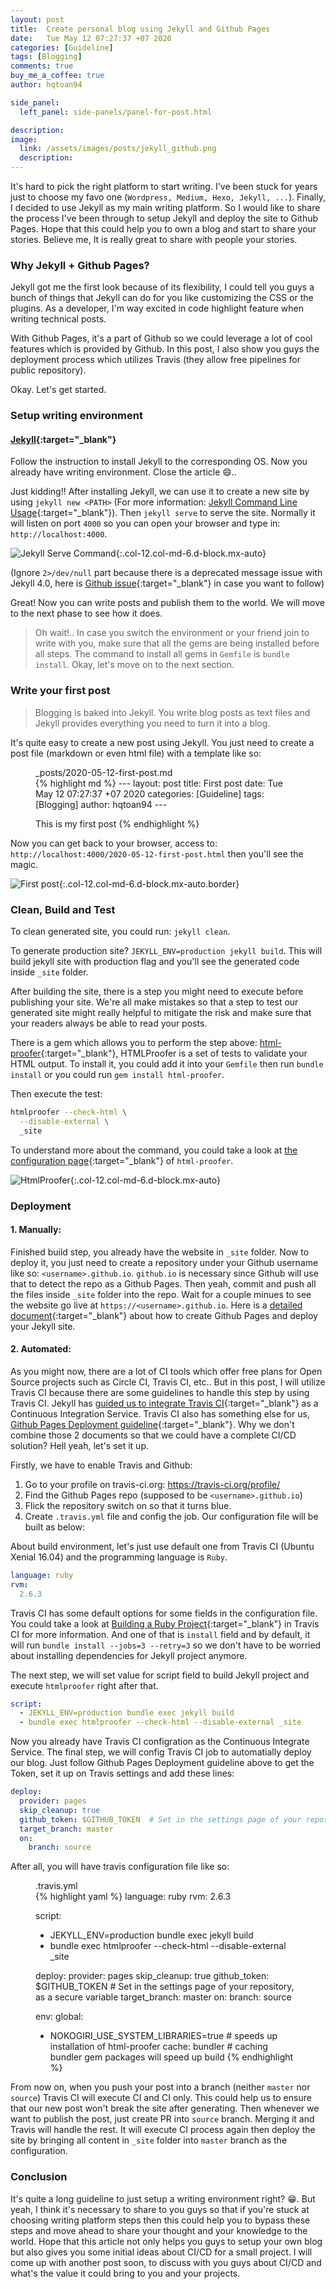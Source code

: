 ```yaml
---
layout: post
title:  Create personal blog using Jekyll and Github Pages
date:   Tue May 12 07:27:37 +07 2020
categories: [Guideline]
tags: [Blogging]
comments: true
buy_me_a_coffee: true
author: hqtoan94

side_panel:
  left_panel: side-panels/panel-for-post.html

description:
image:
  link: /assets/images/posts/jekyll_github.png
  description:
---
```


It's hard to pick the right platform to start writing. I've been stuck for years just to choose my favo one (`Wordpress, Medium, Hexo, Jekyll, ...`). Finally, I decided to use Jekyll as my main writing platform. So I would like to share the process I've been through to setup Jekyll and deploy the site to Github Pages. Hope that this could help you to own a blog and start to share your stories. Believe me, It is really great to share with people your stories.

### Why Jekyll + Github Pages?

Jekyll got me the first look because of its flexibility, I could tell you guys a bunch of things that Jekyll can do for you like customizing the CSS or the plugins. As a developer, I'm way excited in code highlight feature when writing technical posts.

With Github Pages, it's a part of Github so we could leverage a lot of cool features which is provided by Github. In this post, I also show you guys the deployment process which utilizes Travis (they allow free pipelines for public repository).

Okay. Let's get started.

### Setup writing environment

#### [Jekyll](https://jekyllrb.com/docs/installation/){:target="_blank"}

Follow the instruction to install Jekyll to the corresponding OS. Now you already have writing environment. Close the article 😄..

Just kidding!! After installing Jekyll, we can use it to create a new site by using `jekyll new <PATH>` (For more information: [Jekyll Command Line Usage](https://jekyllrb.com/docs/usage/){:target="_blank"}). Then `jekyll serve` to serve the site. Normally it will listen on port `4000` so you can open your browser and type in: `http://localhost:4000`.

![Jekyll Serve Command](/assets/images/posts/jekyll_serve.png){:.col-12.col-md-6.d-block.mx-auto}

(Ignore `2>/dev/null` part because there is a deprecated message issue with Jekyll 4.0, here is [Github issue](https://github.com/jekyll/jekyll/issues/7947){:target="_blank"} in case you want to follow)

Great! Now you can write posts and publish them to the world. We will move to the next phase to see how it does.

> Oh wait!.. In case you switch the environment or your friend join to write with you, make sure that all the gems are being installed before all steps. The command to install all gems in `Gemfile` is `bundle install`. Okay, let's move on to the next section.

### Write your first post

> Blogging is baked into Jekyll. You write blog posts as text files and Jekyll provides everything you need to turn it into a blog.

It's quite easy to create a new post using Jekyll. You just need to create a post file (markdown or even html file) with a template like so:

<figure>
  <figcaption>_posts/2020-05-12-first-post.md</figcaption>
{% highlight md %}
---
layout: post
title:  First post
date:   Tue May 12 07:27:37 +07 2020
categories: [Guideline]
tags: [Blogging]
author: hqtoan94
---

This is my first post
{% endhighlight %}
</figure>

Now you can get back to your browser, access to: `http://localhost:4000/2020-05-12-first-post.html` then you'll see the magic.

![First post](/assets/images/posts/first_post.png){:.col-12.col-md-6.d-block.mx-auto.border}

### Clean, Build and Test

To clean generated site, you could run: `jekyll clean`.

To generate production site? `JEKYLL_ENV=production jekyll build`. This will build jekyll site with production flag and you'll see the generated code inside `_site` folder.

After building the site, there is a step you might need to execute before publishing your site. We're all make mistakes so that a step to test our generated site might really helpful to mitigate the risk and make sure that your readers always be able to read your posts.

There is a gem which allows you to perform the step above: [html-proofer](https://github.com/gjtorikian/html-proofer){:target="_blank"}, HTMLProofer is a set of tests to validate your HTML output. To install it, you could add it into your `Gemfile` then run `bundle install` or you could run `gem install html-proofer`.

Then execute the test:

```bash
htmlproofer --check-html \
  --disable-external \
  _site
```

To understand more about the command, you could take a look at [the configuration page](https://github.com/gjtorikian/html-proofer#configuration){:target="_blank"} of `html-proofer`.

![HtmlProofer](/assets/images/posts/html-proofer.png){:.col-12.col-md-6.d-block.mx-auto}

### Deployment

#### 1. Manually:

Finished build step, you already have the website in `_site` folder. Now to deploy it, you just need to create a repository under your Github username like so: `<username>.github.io`. `github.io` is necessary since Github will use that to detect the repo as a Github Pages. Then yeah, commit and push all the files inside `_site` folder into the repo. Wait for a couple minues to see the website go live at `https://<username>.github.io`. Here is a [detailed document](https://jekyllrb.com/docs/github-pages/){:target="_blank"} about how to create Github Pages and deploy your Jekyll site.

#### 2. Automated:

As you might now, there are a lot of CI tools which offer free plans for Open Source projects such as Circle CI, Travis CI, etc.. But in this post, I will utilize Travis CI because there are some guidelines to handle this step by using Travis CI. Jekyll has [guided us to integrate Travis CI](https://jekyllrb.com/docs/deployment/automated/){:target="_blank"} as a Continuous Integration Service. Travis CI also has something else for us, [Github Pages Deployment guideline](https://docs.travis-ci.com/user/deployment/pages/){:target="_blank"}. Why we don't combine those 2 documents so that we could have a complete CI/CD solution? Hell yeah, let's set it up.

Firstly, we have to enable Travis and Github:

1. Go to your profile on travis-ci.org: https://travis-ci.org/profile/<username>
2. Find the Github Pages repo (supposed to be `<username>.github.io`)
3. Flick the repository switch on so that it turns blue.
4. Create `.travis.yml` file and config the job. Our configuration file will be built as below:

About build environment, let's just use default one from Travis CI (Ubuntu Xenial 16.04) and the programming language is `Ruby`.

```yaml
language: ruby
rvm:
  2.6.3
```

Travis CI has some default options for some fields in the configuration file. You could take a look at [Building a Ruby Project](https://docs.travis-ci.com/user/languages/ruby/){:target="_blank"} in Travis CI for more information. And one of that is `install` field and by default, it will run `bundle install --jobs=3 --retry=3` so we don't have to be worried about installing dependencies for Jekyll project anymore.

The next step, we will set value for script field to build Jekyll project and execute `htmlproofer` right after that.

```yaml
script:
  - JEKYLL_ENV=production bundle exec jekyll build
  - bundle exec htmlproofer --check-html --disable-external _site
```

Now you already have Travis CI configration as the Continuous Integrate Service. The final step, we will config Travis CI job to automatially deploy our blog. Just follow Github Pages Deployment guideline above to get the Token, set it up on Travis settings and add these lines:

```yaml
deploy:
  provider: pages
  skip_cleanup: true
  github_token: $GITHUB_TOKEN  # Set in the settings page of your repository, as a secure variable
  target_branch: master
  on:
    branch: source
```

After all, you will have travis configuration file like so:

<figure>
  <figcaption>.travis.yml</figcaption>
{% highlight yaml %}
language: ruby
rvm:
  2.6.3

script:
  - JEKYLL_ENV=production bundle exec jekyll build
  - bundle exec htmlproofer --check-html --disable-external _site

deploy:
  provider: pages
  skip_cleanup: true
  github_token: $GITHUB_TOKEN  # Set in the settings page of your repository, as a secure variable
  target_branch: master
  on:
    branch: source

env:
  global:
  - NOKOGIRI_USE_SYSTEM_LIBRARIES=true # speeds up installation of html-proofer
cache: bundler # caching bundler gem packages will speed up build
{% endhighlight %}
</figure>

From now on, when you push your post into a branch (neither `master` nor `source`) Travis CI will execute CI and CI only. This could help us to ensure that our new post won't break the site after generating. Then whenever we want to publish the post, just create PR into `source` branch. Merging it and Travis will handle the rest. It will execute CI process again then deploy the site by bringing all content in `_site` folder into `master` branch as the configuration.

### Conclusion

It's quite a long guideline to just setup a writing environment right? 😁. But yeah, I think it's necessary to share to you guys so that if you're stuck at choosing writing platform steps then this could help you to bypass these steps and move ahead to share your thought and your knowledge to the world. Hope that this article not only helps you guys to setup your own blog but also gives you some initial ideas about CI/CD for a small project. I will come up with another post soon, to discuss with you guys about CI/CD and what's the value it could bring to you and your projects.
